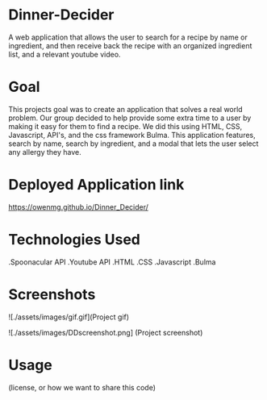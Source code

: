 # Dinner-Decider
A web application that allows the user to search for a recipe by name or ingredient, and then receive back the recipe with an organized ingredient list, and a relevant youtube video.
 
# Goal
This projects goal was to create an application that solves a real world problem. Our group decided to help provide some extra time to a user by making it easy for them to find a recipe. We did this using HTML, CSS, Javascript, API's, and the css framework Bulma. This application features, search by name, search by ingredient, and a modal that lets the user select any allergy they have.
 
# Deployed Application link
https://owenmg.github.io/Dinner_Decider/
 
# Technologies Used
.Spoonacular API
.Youtube API
.HTML
.CSS
.Javascript
.Bulma
 
# Screenshots
![./assets/images/gif.gif](Project gif)

![./assets/images/DDscreenshot.png] (Project screenshot)
 
# Usage
(license, or how we want to share this code)

